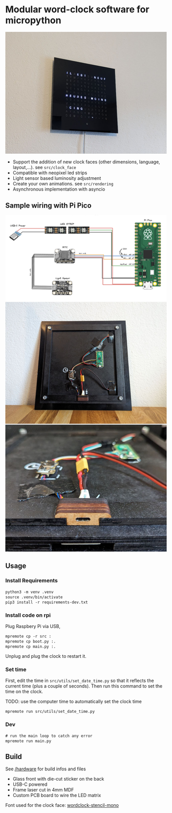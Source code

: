 # Modular word-clock software for micropython

![Word clock](doc/img/clock-face-fr.jpeg)

* Support the addition of new clock faces (other dimensions, language, layout,...). see `src/clock_face`
* Compatible with neopixel led strips
* Light sensor based luminosity adjustment
* Create your own animations. see `src/rendering`
* Asynchronous implementation with asyncio

## Sample wiring with Pi Pico

![Word clock sample schematic with raspberry pi pico](doc/img/schematic-pi-pico.png)
![Word clock wiring with raspberry pi pico](doc/img/back.jpeg)
![Word clock usb socket](doc/img/back-close-up.jpeg)

## Usage

### Install Requirements

```
python3 -m venv .venv
source .venv/bin/activate
pip3 install -r requirements-dev.txt
```

### Install code on rpi
Plug Raspbery Pi via USB,

```
mpremote cp -r src :
mpremote cp boot.py :.
mpremote cp main.py :.
```

Unplug and plug the clock to restart it.

### Set time

First, edit the time in `src/utils/set_date_time.py` so that it reflects the current time (plus a couple of seconds). Then run this command to set the time on the clock.

TODO: use the computer time to automatically set the clock time

```
mpremote run src/utils/set_date_time.py
```

### Dev

```
# run the main loop to catch any error
mpremote run main.py 
```

## Build

See [/hardware](/hardware/) for build infos and files

* Glass front with die-cut sticker on the back
* USB-C powered
* Frame laser cut in 4mm MDF
* Custom PCB board to wire the LED matrix

Font used for the clock face: [wordclock-stencil-mono](https://github.com/mrudelle/wordclock-stencil-mono)

